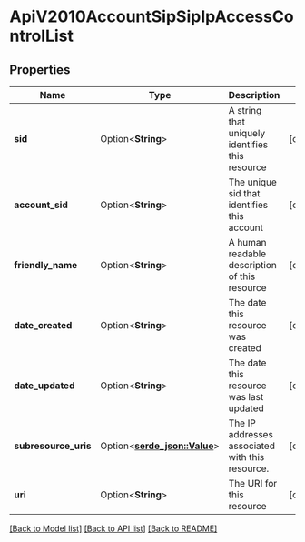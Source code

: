 # ApiV2010AccountSipSipIpAccessControlList

## Properties

Name | Type | Description | Notes
------------ | ------------- | ------------- | -------------
**sid** | Option<**String**> | A string that uniquely identifies this resource | [optional]
**account_sid** | Option<**String**> | The unique sid that identifies this account | [optional]
**friendly_name** | Option<**String**> | A human readable description of this resource | [optional]
**date_created** | Option<**String**> | The date this resource was created | [optional]
**date_updated** | Option<**String**> | The date this resource was last updated | [optional]
**subresource_uris** | Option<[**serde_json::Value**](.md)> | The IP addresses associated with this resource. | [optional]
**uri** | Option<**String**> | The URI for this resource | [optional]

[[Back to Model list]](../README.md#documentation-for-models) [[Back to API list]](../README.md#documentation-for-api-endpoints) [[Back to README]](../README.md)


